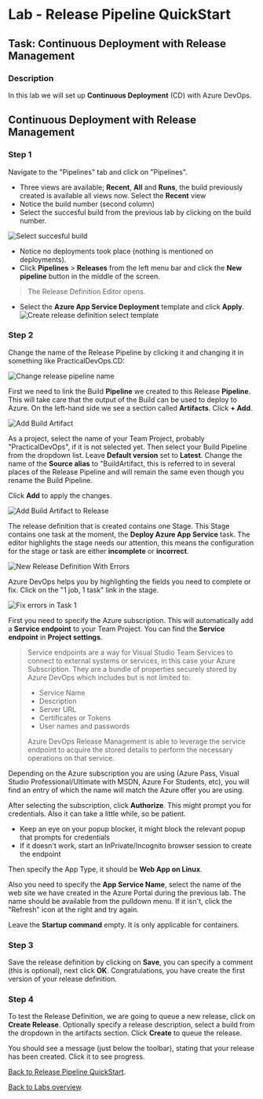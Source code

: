 ﻿# Lab - Release Pipeline QuickStart

## Task: Continuous Deployment with Release Management

### Description

In this lab we will set up **Continuous Deployment** (CD) with Azure DevOps.

## Continuous Deployment with Release Management

### Step 1

Navigate to the "Pipelines" tab and click on "Pipelines".

* Three views are available; **Recent**, **All** and **Runs**, the build previously created is available all views now. Select the **Recent** view
* Notice the build number (second column)
* Select the succesful build from the previous lab by clicking on the build number.

![Select succesful build](<media/SelectSuccesfullBuild.png>)

* Notice no deployments took place (nothing is mentioned on deployments).
* Click **Pipelines** > **Releases** from the left menu bar and click the **New pipeline** button in the middle of the screen.
> The Release Definition Editor opens.
* Select the **Azure App Service Deployment** template and click **Apply**.
![Create release definition select template](<media/CreateReleaseDefinitionSelectTemplate.png>)



### Step 2

Change the name of the Release Pipeline by clicking it and changing it in something like PracticalDevOps.CD:

![Change release pipeline name](<media/ReleasePipelineChangeName.png>)

First we need to link the Build **Pipeline** we created to this Release **Pipeline**. This will take care that the output of the Build can be used to deploy to Azure. On the left-hand side we see a section called **Artifacts**. Click **+ Add**. 

![Add Build Artifact](<media/AddBuildArtifact.png>)

As a project, select the name of your Team Project, probably "PracticalDevOps", if it is not selected yet. Then select your Build Pipeline from the dropdown list. Leave **Default version** set to **Latest**. Change the name of the **Source alias** to "BuildArtifact, this is referred to in several places of the Release Pipeline and will remain the same even though you rename the Build Pipeline.

Click **Add** to apply the changes.

![Add Build Artifact to Release](<media/AddBuildArtifactToRelease.png>)

The release definition that is created contains one Stage. 
This Stage contains one task at the moment, the **Deploy Azure App Service** task.
The editor highlights the stage needs our attention, this means the configuration for the stage or task are either **incomplete** or **incorrect**.

![New Release Definition With Errors](<media/NewReleaseDefinitionWithErrors.png>)

Azure DevOps helps you by highlighting the fields you need to complete or fix.
Click on the "1 job, 1 task" link in the stage.

![Fix errors in Task 1](<media/NewReleaseDefinitionErrors.png>)

First you need to specify the Azure subscription. This will automatically add a **Service endpoint** to your Team Project. You can find the **Service endpoint** in **Project settings**.

> Service endpoints are a way for Visual Studio Team Services to connect to external systems or services, in this case your Azure Subscription. They are a bundle of properties securely stored by Azure DevOps which includes but is not limited to:
>* Service Name
>* Description
>* Server URL
>* Certificates or Tokens
>* User names and passwords
>
> Azure DevOps Release Management is able to leverage the service endpoint to acquire the stored details to perform the necessary operations on that service.

Depending on the Azure subscription you are using (Azure Pass, Visual Studio Professional/Ultimate with MSDN, Azure For Students, etc), you will find an entry of which the name will match the Azure offer you are using.

After selecting the subscription, click **Authorize**. This might prompt you for credentials. Also it can take a little while, so be patient.

* Keep an eye on your popup blocker, it might block the relevant popup that prompts for credentials
* If it doesn't work, start an InPrivate/Incognito browser session to create the endpoint

Then specify the App Type, it should be **Web App on Linux**.

Also you need to specify the **App Service Name**, select the name of the web site we have created in the Azure Portal during the previous lab. The name should be available from the pulldown menu. If it isn't, click the "Refresh" icon at the right and try again.

Leave the **Startup command** empty. It is only applicable for containers.

### Step 3

Save the release definition by clicking on **Save**, you can specify a comment (this is optional), next click **OK**.
Congratulations, you have create the first version of your release definition.

### Step 4

To test the Release Definition, we are going to queue a new release, click on  **Create Release**.
Optionally specify a release description, select a build from the dropdown in the artifacts section. 
Click **Create** to queue the release.

You should see a message (just below the toolbar), stating that your release has been created. Click it to see progress.

[Back to Release Pipeline QuickStart](./LabDescription.md).

[Back to Labs overview](../../Readme.md).
